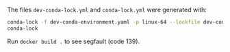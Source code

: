 The files `dev-conda-lock.yml` and `conda-lock.yml` were generated with:

```bash
conda-lock -f dev-conda-environment.yaml -p linux-64 --lockfile dev-conda-lock.yml
conda-lock
```

Run `docker build .` to see segfault (code 139).
